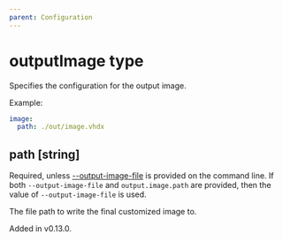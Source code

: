 ```yaml
---
parent: Configuration
---
```


# outputImage type

Specifies the configuration for the output image.

Example:

```yaml
image:
  path: ./out/image.vhdx
```

## path [string]

Required, unless
[--output-image-file](../cli.md#--output-image-filefile-path) is provided
on the command line. If both `--output-image-file` and `output.image.path`
are provided, then the value of `--output-image-file` is used.

The file path to write the final customized image to.

Added in v0.13.0.
